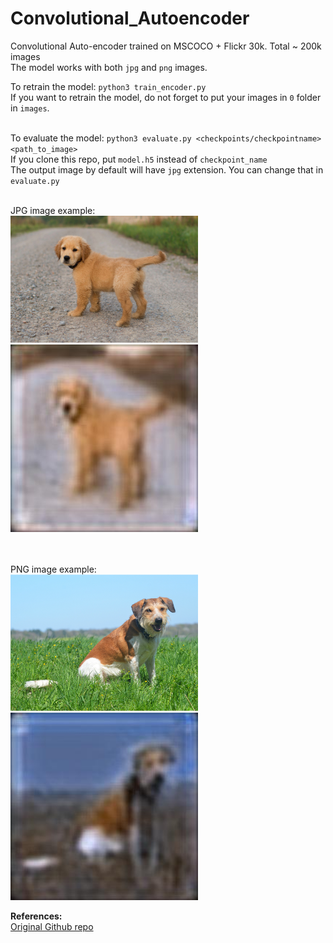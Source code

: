 # Convolutional_Autoencoder
Convolutional Auto-encoder trained on MSCOCO + Flickr 30k. Total ~ 200k images </br>
The model works with both `jpg` and `png` images.

To retrain the model: `python3 train_encoder.py` </br>
If you want to retrain the model, do not forget to put your images in `0` folder in `images`. </br></br>

To evaluate the model: `python3 evaluate.py <checkpoints/checkpointname> <path_to_image>`  </br>
If you clone this repo, put `model.h5` instead of `checkpoint_name` </br>
The output image by default will have `jpg` extension. You can change that in `evaluate.py`</br></br>

JPG image example:</br>
<img src="puppy.jpg" width=300></br>
<img src="output.jpg" width=300></br></br></br>


PNG image example:</br>
<img src="puppy.png" width=300></br>
<img src="output1.jpg" width=300></br>

**References:** </br>
[Original Github repo](https://github.com/OliverEdholm/Convolutional-Autoencoder)</br>

